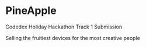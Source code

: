 # PineApple
Codedex Holiday Hackathon Track 1 Submission

Selling the fruitiest devices for the most creative people
